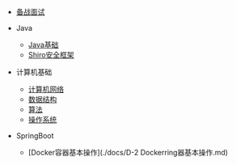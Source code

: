 
* [备战面试](./docs/a-1备战面试.md)
  
* Java

  * [Java基础](./docs/1.JAVA基础进阶.md)
  * [Shiro安全框架](./docs/s1-Shiro安全框架.md)  

* 计算机基础

  * [计算机网络](./docs/c-1计算机网络.md)
  * [数据结构](./docs/c-2数据结构.md)
  * [算法](./docs/c-3算法.md)
  * [操作系统](./docs/c-4操作系统.md)
  
  
* SpringBoot

  * [Docker容器基本操作](./docs/D-2 Dockerring器基本操作.md)  

 

  

